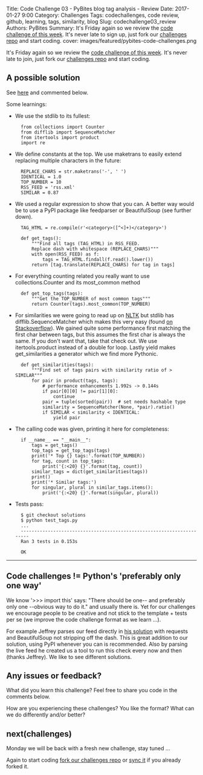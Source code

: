 Title: Code Challenge 03 - PyBites blog tag analysis - Review
Date: 2017-01-27 9:00
Category: Challenges
Tags: codechallenges, code review, github, learning, tags, similarity, blog
Slug: codechallenge03_review
Authors: PyBites
Summary: It's Friday again so we review the [code challenge of this week](http://pybit.es/codechallenge03.html). It's never late to sign up, just fork our [challenges repo](https://github.com/pybites/challenges) and start coding.
cover: images/featured/pybites-code-challenges.png

It's Friday again so we review the [code challenge of this week](http://pybit.es/codechallenge03.html). It's never late to join, just fork our [challenges repo](https://github.com/pybites/challenges) and start coding.

## A possible solution

See [here](https://github.com/pybites/challenges/blob/solutions/03/tags.py) and commented below.

Some learnings:

* We use the stdlib to its fullest:

		from collections import Counter
		from difflib import SequenceMatcher
		from itertools import product
		import re

* We define constants at the top. We use maketrans to easily extend replacing multiple characters in the future:

		REPLACE_CHARS = str.maketrans('-', ' ')
		IDENTICAL = 1.0
		TOP_NUMBER = 10
		RSS_FEED = 'rss.xml'
		SIMILAR = 0.87

* We used a regular expression to show that you can. A better way would be to use a PyPI package like feedparser or BeautifulSoup (see further down). 
 
		TAG_HTML = re.compile(r'<category>([^<]+)</category>')

		def get_tags():
			"""Find all tags (TAG_HTML) in RSS_FEED.
			Replace dash with whitespace (REPLACE_CHARS)"""
			with open(RSS_FEED) as f:
				tags = TAG_HTML.findall(f.read().lower())
			return [tag.translate(REPLACE_CHARS) for tag in tags]
	
* For everything counting related you really want to use collections.Counter and its most_common method

		def get_top_tags(tags):
			"""Get the TOP_NUMBER of most common tags"""
			return Counter(tags).most_common(TOP_NUMBER)



* For similarities we were going to read up on [NLTK](http://www.nltk.org/) but stdlib has difflib.SequenceMatcher which makes this very easy (found [on Stackoverflow](http://stackoverflow.com/questions/17388213/find-the-similarity-percent-between-two-strings)). We gained quite some performance first matching the first char between tags, but this assumes the first char is always the same. If you don't want that, take that check out. We use itertools.product instead of a double for loop. Lastly yield makes get_similarities a generator which we find more Pythonic.

		def get_similarities(tags):
			"""Find set of tags pairs with similarity ratio of > SIMILAR"""
			for pair in product(tags, tags):
				# performance enhancements 1.992s -> 0.144s
				if pair[0][0] != pair[1][0]:
					continue
				pair = tuple(sorted(pair))  # set needs hashable type
				similarity = SequenceMatcher(None, *pair).ratio()
				if SIMILAR < similarity < IDENTICAL:
					yield pair


* The calling code was given, printing it here for completeness:

		if __name__ == "__main__":
			tags = get_tags()
			top_tags = get_top_tags(tags)
			print('* Top {} tags:'.format(TOP_NUMBER))
			for tag, count in top_tags:
				print('{:<20} {}'.format(tag, count))
			similar_tags = dict(get_similarities(tags))
			print()
			print('* Similar tags:')
			for singular, plural in similar_tags.items():
				print('{:<20} {}'.format(singular, plural))

* Tests pass:

		$ git checkout solutions
		$ python test_tags.py 
		...
		----------------------------------------------------------------------
		Ran 3 tests in 0.153s

		OK

---

## Code challenges != Python's 'preferably only one way'

We know '>>> import this' says: "There should be one-- and preferably only one --obvious way to do it." and usually there is. Yet for our challenges we encourage people to be creative and not stick to the template + tests per se (we improve the code challenge format as we learn ...). 

For example Jeffrey parses our feed directly in [his solution](https://gist.github.com/jrjames83/eeda4324116dde12ea8d45c47a151ab0) with requests and BeautifulSoup not stripping off the dash. This is great addition to our solution, using PyPI whenever you can is recommended. Also by parsing the live feed he created us a tool to run this check every now and then (thanks Jeffrey). We like to see different solutions.

## Any issues or feedback?

What did you learn this challenge? Feel free to share you code in the comments below. 

How are you experiencing these challenges? You like the format? What can we do differently and/or better?

## next(challenges)

Monday we will be back with a fresh new challenge, stay tuned ...

Again to start coding [fork our challenges repo](https://github.com/pybites/challenges) or [sync it](https://help.github.com/articles/syncing-a-fork/) if you already forked it.
